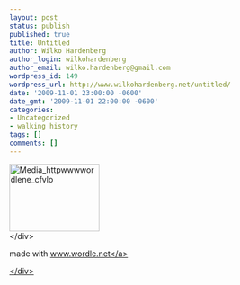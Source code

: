 ```yaml
---
layout: post
status: publish
published: true
title: Untitled
author: Wilko Hardenberg
author_login: wilkohardenberg
author_email: wilko.hardenberg@gmail.com
wordpress_id: 149
wordpress_url: http://www.wilkohardenberg.net/untitled/
date: '2009-11-01 23:00:00 -0600'
date_gmt: '2009-11-01 22:00:00 -0600'
categories:
- Uncategorized
- walking history
tags: []
comments: []
---
```


<div class='p_embed p_image_embed'>
<img alt="Media_httpwwwwordlene_cfvlo" height="120" src="http:&#47;&#47;www.wilkohardenberg.net&#47;wp-content&#47;uploads&#47;2009&#47;11&#47;media_httpwwwwordlene_Cfvlo.jpg.scaled500.jpg" width="160" &#47;><br />
<&#47;div></p>
<p &#47;>made with <a href="http:&#47;&#47;www.wordle.net">www.wordle.net<&#47;a>
<div class="blogger-post-footer"><&#47;div></p>
